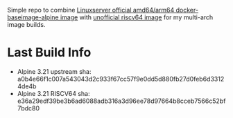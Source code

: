 Simple repo to combine [Linuxserver official amd64/arm64 docker-baseimage-alpine image](https://github.com/linuxserver/docker-baseimage-alpine) with [unofficial riscv64 image](https://github.com/unofficial-docker-for-riscv/linuxserver-baseimage-alpine) for my multi-arch image builds.

# Last Build Info
- Alpine 3.21 upstream sha: a0b4e66f1c007a543043d2c933f67cc57f9e0dd5d880fb27d0feb6d33124de4b
- Alpine 3.21 RISCV64 sha: e36a29edf39be3b6ad6088adb316a3d96ee78d97664b8cceb7566c52bf7bdc80
